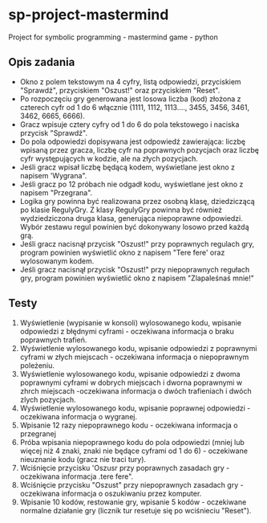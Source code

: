 # sp-project-mastermind

Project for symbolic programming - mastermind game - python

## Opis zadania
* Okno z polem tekstowym na 4 cyfry, listą odpowiedzi, przyciskiem "Sprawdź", przyciskiem "Oszust!" oraz przyciskiem "Reset".
* Po rozpoczęciu gry generowana jest losowa liczba (kod) złożona z czterech cyfr od 1 do 6 włącznie (1111, 1112, 1113...., 3455, 3456, 3461, 3462, 6665, 6666). 
* Gracz wpisuje cztery cyfry od 1 do 6 do pola tekstowego i naciska przycisk "Sprawdź". 
* Do pola odpowiedzi dopisywana jest odpowiedź zawierająca: liczbę wpisaną przez gracza, liczbę cyfr na poprawnych pozycjach oraz liczbę cyfr występujących w kodzie, ale na złych pozycjach.
* Jeśli gracz wpisał liczbę będącą kodem, wyświetlane jest okno z napisem 'Wygrana". 
* Jeśli gracz po 12 próbach nie odgadł kodu, wyświetlane jest okno z napisem "Przegrana". 
* Logika gry powinna być realizowana przez osobną klasę, dziedziczącą po klasie RegulyGry. Z klasy RegulyGry powinna być również wydziedziczona druga klasa, generująca niepoprawne odpowiedzi. Wybór zestawu regul powinien być dokonywany losowo przed każdą grą. 
* Jeśli gracz nacisnął przycisk "Oszust!" przy poprawnych regulach gry, program powinien wyświetlić okno z napisem "Tere fere' oraz wylosowanym kodem. 
* Jeśli gracz nacisnął przycisk "Oszust!" przy niepoprawnych regułach gry, program powinien wyświetlić okno z napisem "Zlapaleśnaś mnie!" 

## Testy

1. Wyświetlenie (wypisanie w konsoli) wylosowanego kodu, wpisanie odpowiedzi z błędnymi cyframi - oczekiwana informacja o braku poprawnych trafień.
2. Wyświetlenie wylosowanego kodu, wpisanie odpowiedzi z poprawnymi cyframi w złych miejscach - oczekiwana informacja o niepoprawnym poleżeniu. 
3. Wyświetlenie wylosowanego kodu, wpisanie odpowiedzi z dwoma poprawnymi cyframi w dobrych miejscach i dworna poprawnymi w zhrch miejscach -oczekiwana informacja o dwóch trafieniach i dwóch zlych pozycjach. 
4. Wyświetlenie wylosowanego kodu, wpisanie poprawnej odpowiedzi -oczekiwana informacja o wygranej. 
5. Wpisanie 12 razy niepoprawnego kodu - oczekiwana informacja o przegranej 
6. Próba wpisania niepoprawnego kodu do pola odpowiedzi (mniej lub więcej niż 4 znaki, znaki nie będące cyframi od 1 do 6) - oczekiwane nieuznanie kodu (gracz nie traci tury). 
7. Wciśnięcie przycisku 'Oszusr przy poprawnych zasadach gry - oczekiwana informacja .tere fere". 
8. Wciśnięcie przycisku "Oszust" przy niepoprawnych zasadach gry -oczekiwana informacja o oszukiwaniu przez komputer. 
10. Wpisanie 10 kodów, restowanie gry, wpisanie 5 kodów - oczekiwane normalne działanie gry (licznik tur resetuje się po wciśnieciu "Reset").
